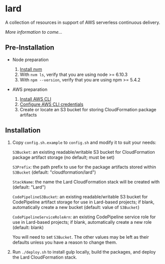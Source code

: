 # lard

A collection of resources in support of AWS serverless continuous delivery.

*More information to come...*

## Pre-Installation

* Node preparation
  1. [Install nvm](https://github.com/creationix/nvm)
  2. With `nvm ls`, verify that you are using node >= 6.10.3
  3. With `npm --version`, verify that you are using npm >= 5.4.2

* AWS preparation
  1. [Install AWS CLI](http://docs.aws.amazon.com/cli/latest/userguide/installing.html)
  2. [Configure AWS CLI credentials](http://docs.aws.amazon.com/cli/latest/userguide/cli-chap-getting-started.html)
  3. Create or locate an S3 bucket for storing CloudFormation package artifacts

## Installation

1. Copy `config.sh.example` to `config.sh` and modify it to suit your needs:

    `S3Bucket`: an existing readable/writable S3 bucket for CloudFormation package artifact storage (no default; must be set)

    `S3Prefix`: the path prefix to use for the package artifacts stored within `S3Bucket` (default: "cloudformation/lard")

    `StackName`: the name the Lard CloudFormation stack will be created with (default: "Lard")

    `CodePipelineS3Bucket`: an existing readable/writable S3 bucket for CodePipeline artifact storage for use in Lard-based projects; if blank, automatically create a new bucket (default: value of `S3Bucket`)

    `CodePipelineServiceRoleArn`: an existing CodePipeline service role for use in Lard-based projects; if blank, automatically create a new role (default: blank)

    You will need to set `S3Bucket`. The other values may be left as their defaults unless you have a reason to change them.

2. Run `./deploy.sh` to install gulp locally, build the packages, and deploy the Lard CloudFormation stack.

